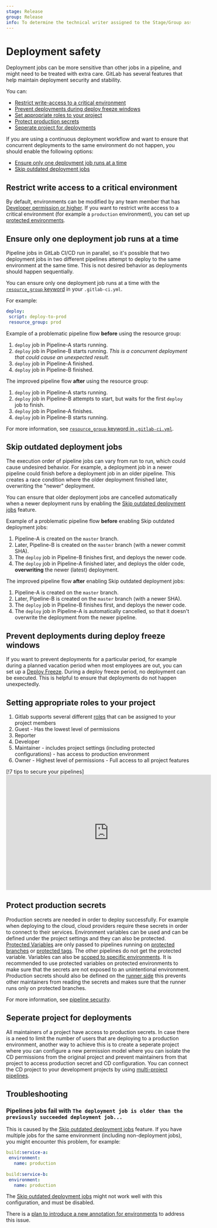 ```yaml
---
stage: Release
group: Release
info: To determine the technical writer assigned to the Stage/Group associated with this page, see https://about.gitlab.com/handbook/engineering/ux/technical-writing/#assignments
---
```

 
# Deployment safety
 
Deployment jobs can be more sensitive than other jobs in a pipeline,
and might need to be treated with extra care. GitLab has several features
that help maintain deployment security and stability.
 
You can:
 
- [Restrict write-access to a critical environment](#restrict-write-access-to-a-critical-environment)
- [Prevent deployments during deploy freeze windows](#prevent-deployments-during-deploy-freeze-windows)
- [Set appropriate roles to your project](#setting-appropriate-roles-to-your-project)
- [Protect production secrets](#protect-production-secrets)
- [Seperate project for deployments](#seperate-project-for-deployments)
 
If you are using a continuous deployment workflow and want to ensure that concurrent deployments to the same environment do not happen, you should enable the following options:
 
- [Ensure only one deployment job runs at a time](#ensure-only-one-deployment-job-runs-at-a-time)
- [Skip outdated deployment jobs](#skip-outdated-deployment-jobs)
 
## Restrict write access to a critical environment
 
By default, environments can be modified by any team member that has [Developer permission or higher](../../user/permissions.md#project-members-permissions).
If you want to restrict write access to a critical environment (for example a `production` environment),
you can set up [protected environments](protected_environments.md).
 
## Ensure only one deployment job runs at a time
 
Pipeline jobs in GitLab CI/CD run in parallel, so it's possible that two deployment
jobs in two different pipelines attempt to deploy to the same environment at the same
time. This is not desired behavior as deployments should happen sequentially.
 
You can ensure only one deployment job runs at a time with the [`resource_group` keyword](../yaml/README.md#resource_group) in your `.gitlab-ci.yml`.
 
For example:
 
```yaml
deploy:
 script: deploy-to-prod
 resource_group: prod
```
 
Example of a problematic pipeline flow **before** using the resource group:
 
1. `deploy` job in Pipeline-A starts running.
1. `deploy` job in Pipeline-B starts running. *This is a concurrent deployment that could cause an unexpected result.*
1. `deploy` job in Pipeline-A finished.
1. `deploy` job in Pipeline-B finished.
 
The improved pipeline flow **after** using the resource group:
 
1. `deploy` job in Pipeline-A starts running.
1. `deploy` job in Pipeline-B attempts to start, but waits for the first `deploy` job to finish.
1. `deploy` job in Pipeline-A finishes.
1. `deploy` job in Pipeline-B starts running.
 
For more information, see [`resource_group` keyword in `.gitlab-ci.yml`](../yaml/README.md#resource_group).
 
## Skip outdated deployment jobs
 
The execution order of pipeline jobs can vary from run to run, which could cause
undesired behavior. For example, a deployment job in a newer pipeline could
finish before a deployment job in an older pipeline.
This creates a race condition where the older deployment finished later,
overwriting the "newer" deployment.
 
You can ensure that older deployment jobs are cancelled automatically when a newer deployment
runs by enabling the [Skip outdated deployment jobs](../pipelines/settings.md#skip-outdated-deployment-jobs) feature.
 
Example of a problematic pipeline flow **before** enabling Skip outdated deployment jobs:
 
1. Pipeline-A is created on the `master` branch.
1. Later, Pipeline-B is created on the `master` branch (with a newer commit SHA).
1. The `deploy` job in Pipeline-B finishes first, and deploys the newer code.
1. The `deploy` job in Pipeline-A finished later, and deploys the older code, **overwriting** the newer (latest) deployment.
 
The improved pipeline flow **after** enabling Skip outdated deployment jobs:
 
1. Pipeline-A is created on the `master` branch.
1. Later, Pipeline-B is created on the `master` branch (with a newer SHA).
1. The `deploy` job in Pipeline-B finishes first, and deploys the newer code.
1. The `deploy` job in Pipeline-A is automatically cancelled, so that it doesn't overwrite the deployment from the newer pipeline.
 
## Prevent deployments during deploy freeze windows
 
If you want to prevent deployments for a particular period, for example during a planned
vacation period when most employees are out, you can set up a [Deploy Freeze](../../user/project/releases/index.md#prevent-unintentional-releases-by-setting-a-deploy-freeze).
During a deploy freeze period, no deployment can be executed. This is helpful to
ensure that deployments do not happen unexpectedly.
 
 
## Setting appropriate roles to your project
 
1. Gitlab supports several different [roles](../../user/permissions.md#group-members-permissions) that can be assigned to your project members
 1. Guest - Has the lowest level of permissions
 1. Reporter
 1. Developer
 1. Maintainer - includes project settings (including protected configurations) - has access to production environment
 1. Owner - Highest level of permissions - Full access to all project features
 
[!7 tips to secure your pipelines]<iframe width="560" height="315" src="https://www.youtube.com/embed/Mq3C1KveDc0" frameborder="0" allow="accelerometer; autoplay; clipboard-write; encrypted-media; gyroscope; picture-in-picture" allowfullscreen></iframe>
 
## Protect production secrets
 
Production secrets are needed in order to deploy successfully. For example when deploying to the cloud, cloud providers require these secrets in order to connect to their services. Environment variables can be used and can be defined under the project settings and they can also be protected. [Protected Variables](../variables.md#protect-a-custom-variable)  are only passed to pipelines running on [protected branches](../../user/project/protected_branches.md) or [protected tags](../../user/project/protected_tags.md). The other pipelines do not get the protected variable.
Variables can also be [scoped to specific environments](../variables/where_variables_can_be_used.md#variables-with-an-environment-scope). It is recommended to use protected variables on protected environments to make sure that the secrets are not exposed to an unintentional environment.  Production secrets should also be defined on the [runner side](../runners.md/#prevent-runners-from-revealing-sensitive-information) this prevents other maintainers from reading the secrets and makes sure that the runner runs only on protected branches.
 
For more information, see [pipeline security](../pipelines.md#pipeline-security-on-protected-branches).
 
## Seperate project for deployments
 
All maintainers of a project have access to production secrets. In case there is a need to limit the number of users that are deploying to a production environment, another way to achieve this is to create a seperate project where you can configure a new permission model where you can isolate the CD permissions from the original project and prevent maintainers from that project to access production secret and CD configuration. You can connect the CD project to your development projects by using [multi-project pipelines](../multi_project_pipelines.md).
 
## Troubleshooting
 
### Pipelines jobs fail with `The deployment job is older than the previously succeeded deployment job...`
 
This is caused by the [Skip outdated deployment jobs](../pipelines/settings.md#skip-outdated-deployment-jobs) feature.
If you have multiple jobs for the same environment (including non-deployment jobs), you might encounter this problem, for example:
 
```yaml
build:service-a:
 environment:
   name: production
 
build:service-b:
 environment:
   name: production
```
 
The [Skip outdated deployment jobs](../pipelines/settings.md#skip-outdated-deployment-jobs) might
not work well with this configuration, and must be disabled.
 
There is a [plan to introduce a new annotation for environments](https://gitlab.com/gitlab-org/gitlab/-/issues/208655) to address this issue.
 